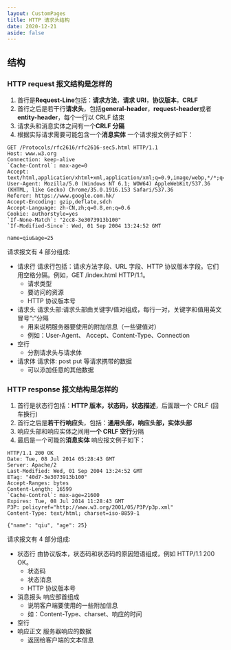 ```yaml
---
layout: CustomPages
title: HTTP 请求头结构
date: 2020-12-21
aside: false
---
```


## 结构

### HTTP request 报文结构是怎样的

1. 首行是**Request-Line**包括：**请求方法**，**请求 URI**，**协议版本**，**CRLF**
2. 首行之后是若干行**请求头**，包括**general-header**，**request-header**或者**entity-header**，每个一行以 CRLF 结束
3. 请求头和消息实体之间有一个**CRLF 分隔**
4. 根据实际请求需要可能包含一个**消息实体**
   一个请求报文例子如下：

```
GET /Protocols/rfc2616/rfc2616-sec5.html HTTP/1.1
Host: www.w3.org
Connection: keep-alive
`Cache-Control`: max-age=0
Accept: text/html,application/xhtml+xml,application/xml;q=0.9,image/webp,*/*;q=0.8
User-Agent: Mozilla/5.0 (Windows NT 6.1; WOW64) AppleWebKit/537.36 (KHTML, like Gecko) Chrome/35.0.1916.153 Safari/537.36
Referer: https://www.google.com.hk/
Accept-Encoding: gzip,deflate,sdch
Accept-Language: zh-CN,zh;q=0.8,en;q=0.6
Cookie: authorstyle=yes
`If-None-Match`: "2cc8-3e3073913b100"
`If-Modified-Since`: Wed, 01 Sep 2004 13:24:52 GMT

name=qiu&age=25
```

请求报文有 4 部分组成:

- 请求行 请求行包括：请求方法字段、URL 字段、HTTP 协议版本字段。它们用空格分隔。例如，GET /index.html HTTP/1.1。
  - 请求类型
  - 要访问的资源
  - HTTP 协议版本号
- 请求头 请求头部:请求头部由关键字/值对组成，每行一对，关键字和值用英文冒号“:”分隔
  - 用来说明服务器要使用的附加信息（一些键值对）
  - 例如：User-Agent、 Accept、Content-Type、Connection
- 空行
  - 分割请求头与请求体
- 请求体 请求体: post put 等请求携带的数据
  - 可以添加任意的其他数据

### HTTP response 报文结构是怎样的

1. 首行是状态行包括：**HTTP 版本，状态码，状态描述**，后面跟一个 CRLF (回车换行)
2. 首行之后是**若干行响应头**，包括：**通用头部，响应头部，实体头部**
3. 响应头部和响应实体之间用**一个 CRLF 空行**分隔
4. 最后是一个可能的**消息实体**
   响应报文例子如下：

```
HTTP/1.1 200 OK
Date: Tue, 08 Jul 2014 05:28:43 GMT
Server: Apache/2
Last-Modified: Wed, 01 Sep 2004 13:24:52 GMT
ETag: "40d7-3e3073913b100"
Accept-Ranges: bytes
Content-Length: 16599
`Cache-Control`: max-age=21600
Expires: Tue, 08 Jul 2014 11:28:43 GMT
P3P: policyref="http://www.w3.org/2001/05/P3P/p3p.xml"
Content-Type: text/html; charset=iso-8859-1

{"name": "qiu", "age": 25}
```

请求报文有 4 部分组成:

- 状态行 由协议版本，状态码和状态码的原因短语组成，例如 HTTP/1.1 200 OK。
  - 状态码
  - 状态消息
  - HTTP 协议版本号
- 消息报头 响应部首组成
  - 说明客户端要使用的一些附加信息
  - 如：Content-Type、charset、响应的时间
- 空行
- 响应正文 服务器响应的数据
  - 返回给客户端的文本信息
